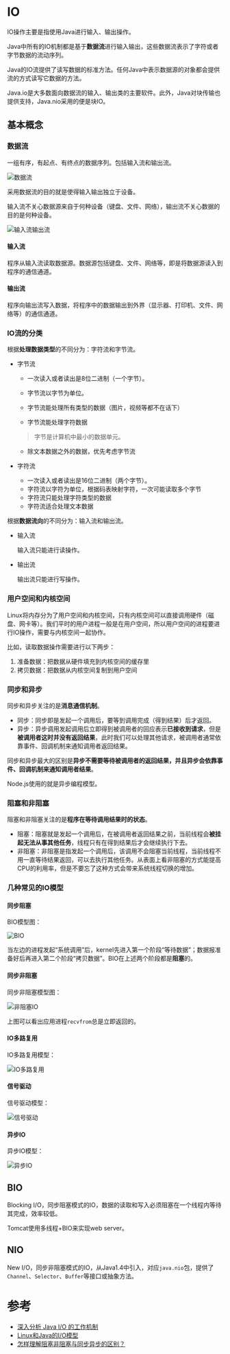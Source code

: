 # IO

IO操作主要是指使用Java进行输入、输出操作。

Java中所有的IO机制都是基于**数据流**进行输入输出，这些数据流表示了字符或者字节数据的流动序列。

Java的IO流提供了读写数据的标准方法。任何Java中表示数据源的对象都会提供流的方式读写它数据的方法。

Java.io是大多数面向数据流的输入、输出类的主要软件。此外，Java对块传输也提供支持，Java.nio采用的便是块IO。

## 基本概念

### 数据流

一组有序，有起点、有终点的数据序列。包括输入流和输出流。

![数据流](./imgs/数据流.jpg)

采用数据流的目的就是使得输入输出独立于设备。

输入流不关心数据源来自于何种设备（键盘、文件、网络），输出流不关心数据的目的是何种设备。

![输入流输出流](./imgs/InputStreamOutputStream.png)

#### 输入流

程序从输入流读取数据源。数据源包括键盘、文件、网络等，即是将数据源读入到程序的通信通道。

#### 输出流

程序向输出流写入数据，将程序中的数据输出到外界（显示器、打印机、文件、网络等）的通信通道。

### IO流的分类

根据**处理数据类型**的不同分为：字符流和字节流。

- 字节流

  - 一次读入或者读出是8位二进制（一个字节）。

  - 字节流以字节为单位。
  - 字节流能处理所有类型的数据（图片，视频等都不在话下）
  - 字节流能处理字符数据

  > 字节是计算机中最小的数据单元。

  - 除文本数据之外的数据，优先考虑字节流

- 字符流

  - 一次读入或者读出是16位二进制（两个字节）。
  - 字符流以字符为单位，根据码表映射字符，一次可能读取多个字节
  - 字符流只能处理字符类型的数据
  - 字符流适合处理文本数据

根据**数据流向**的不同分为：输入流和输出流。

- 输入流

  输入流只能进行读操作。

- 输出流

  输出流只能进行写操作。

### 用户空间和内核空间

Linux将内存分为了用户空间和内核空间，只有内核空间可以直接调用硬件（磁盘、网卡等）。我们平时的用户进程一般是在用户空间，所以用户空间的进程要进行IO操作，需要与内核空间一起协作。

比如，读取数据操作需要进行以下两步：

1. 准备数据：把数据从硬件填充到内核空间的缓存里
2. 拷贝数据：把数据从内核空间复制到用户空间



### 同步和异步

同步和异步关注的是**消息通信机制**。

- 同步：同步即是发起一个调用后，要等到调用完成（得到结果）后才返回。
- 异步：异步调用发起调用后立即得到被调用者的回应表示**已接收到请求**，但是**被调用者这时并没有返回结果**，此时我们可以处理其他请求，被调用者通常依靠事件、回调机制来通知调用者返回结果。

同步和异步最大的区别是**异步不需要等待被调用者的返回结果，并且异步会依靠事件、回调机制来通知调用者结果**。

Node.js使用的就是异步编程模型。

### 阻塞和非阻塞 

阻塞和非阻塞关注的是**程序在等待调用结果时的状态**。

- 阻塞：阻塞就是发起一个调用后，在被调用者返回结果之前，当前线程会**被挂起无法从事其他任务**，线程只有在得到结果后才会继续执行下去。
- 非阻塞：非阻塞是指发起一个调用后，该调用不会阻塞当前线程，当前线程不用一直等待结果返回，可以去执行其他任务。从表面上看非阻塞的方式能提高CPU的利用率，但是不要忘了这种方式会带来系统线程切换的增加。

### 几种常见的IO模型

#### 同步阻塞

BIO模型图：

![BIO](./imgs/BIO模型.jpg)

当左边的进程发起“系统调用”后，kernel先进入第一个阶段“等待数据”；数据报准备好后再进入第二个阶段“拷贝数据”。BIO在上述两个阶段都是**阻塞**的。

#### 同步非阻塞

同步非阻塞模型图：

![非阻塞IO](./imgs/非阻塞IO.jpg)

上图可以看出应用进程`recvfrom`总是立即返回的。

#### IO多路复用

IO多路复用模型：

![IO多路复用](./imgs/IO多路复用.jpg)

#### 信号驱动

信号驱动模型：

![信号驱动](./imgs/信号驱动.jpg)

#### 异步IO

异步IO模型：

![异步IO](./imgs/异步IO.jpg)

## BIO

Blocking I/O，同步阻塞模式的IO，数据的读取和写入必须阻塞在一个线程内等待其完成，效率较低。

Tomcat使用多线程+BIO来实现web server。

## NIO

New I/O，同步非阻塞模式的IO，从Java1.4中引入，对应`java.nio`包，提供了`Channel`、`Selector`、`Buffer`等接口或抽象方法。

# 参考

- [深入分析 Java I/O 的工作机制](https://www.ibm.com/developerworks/cn/java/j-lo-javaio/index.html)
- [Linux和Java的I/O模型](https://yasinshaw.com/articles/52)
- [怎样理解阻塞非阻塞与同步异步的区别？](https://www.zhihu.com/question/19732473)